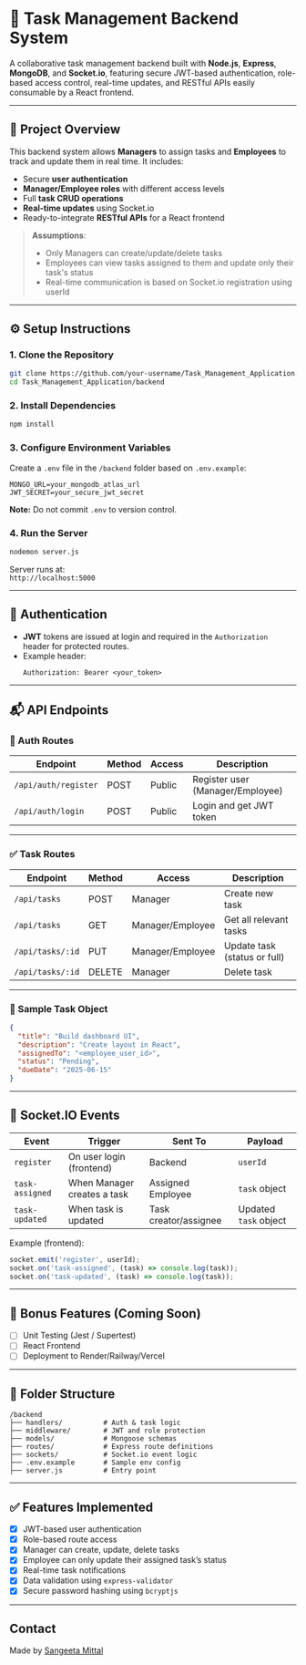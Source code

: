 
# 📌 Task Management Backend System

A collaborative task management backend built with **Node.js**, **Express**, **MongoDB**, and **Socket.io**, featuring secure JWT-based authentication, role-based access control, real-time updates, and RESTful APIs easily consumable by a React frontend.

---

## 📖 Project Overview

This backend system allows **Managers** to assign tasks and **Employees** to track and update them in real time. It includes:

- Secure **user authentication**
- **Manager/Employee roles** with different access levels
- Full **task CRUD operations**
- **Real-time updates** using Socket.io
- Ready-to-integrate **RESTful APIs** for a React frontend

> **Assumptions**:
> - Only Managers can create/update/delete tasks
> - Employees can view tasks assigned to them and update only their task's status
> - Real-time communication is based on Socket.io registration using userId

---

## ⚙️ Setup Instructions

### 1. Clone the Repository

```bash
git clone https://github.com/your-username/Task_Management_Application.git
cd Task_Management_Application/backend
```

### 2. Install Dependencies

```bash
npm install
```

### 3. Configure Environment Variables

Create a `.env` file in the `/backend` folder based on `.env.example`:

```env
MONGO_URL=your_mongodb_atlas_url
JWT_SECRET=your_secure_jwt_secret
```

**Note:** Do not commit `.env` to version control.

### 4. Run the Server

```bash
nodemon server.js
```

Server runs at:  
`http://localhost:5000`

---

## 🔐 Authentication

- **JWT** tokens are issued at login and required in the `Authorization` header for protected routes.
- Example header:
  ```
  Authorization: Bearer <your_token>
  ```

---

## 📬 API Endpoints

### 👥 Auth Routes

| Endpoint            | Method | Access   | Description             |
|---------------------|--------|----------|-------------------------|
| `/api/auth/register` | POST   | Public   | Register user (Manager/Employee) |
| `/api/auth/login`    | POST   | Public   | Login and get JWT token |

---

### ✅ Task Routes

| Endpoint           | Method | Access     | Description                     |
|--------------------|--------|------------|---------------------------------|
| `/api/tasks`       | POST   | Manager    | Create new task                |
| `/api/tasks`       | GET    | Manager/Employee | Get all relevant tasks         |
| `/api/tasks/:id`   | PUT    | Manager/Employee | Update task (status or full)   |
| `/api/tasks/:id`   | DELETE | Manager    | Delete task                    |

---

### 📝 Sample Task Object

```json
{
  "title": "Build dashboard UI",
  "description": "Create layout in React",
  "assignedTo": "<employee_user_id>",
  "status": "Pending",
  "dueDate": "2025-06-15"
}
```

---

## 🔔 Socket.IO Events

| Event           | Trigger                     | Sent To               | Payload                 |
|------------------|------------------------------|------------------------|--------------------------|
| `register`       | On user login (frontend)     | Backend                | `userId`                 |
| `task-assigned`  | When Manager creates a task  | Assigned Employee      | `task` object            |
| `task-updated`   | When task is updated         | Task creator/assignee  | Updated `task` object    |

Example (frontend):

```js
socket.emit('register', userId);
socket.on('task-assigned', (task) => console.log(task));
socket.on('task-updated', (task) => console.log(task));
```

---

## 🧪 Bonus Features (Coming Soon)

- [ ] Unit Testing (Jest / Supertest)
- [ ] React Frontend
- [ ] Deployment to Render/Railway/Vercel

---

## 📁 Folder Structure

```
/backend
├── handlers/          # Auth & task logic
├── middleware/        # JWT and role protection
├── models/            # Mongoose schemas
├── routes/            # Express route definitions
├── sockets/           # Socket.io event logic
├── .env.example       # Sample env config
├── server.js          # Entry point
```

---

## ✅ Features Implemented

- [x] JWT-based user authentication
- [x] Role-based route access
- [x] Manager can create, update, delete tasks
- [x] Employee can only update their assigned task’s status
- [x] Real-time task notifications
- [x] Data validation using `express-validator`
- [x] Secure password hashing using `bcryptjs`

---

## Contact

Made by [Sangeeta Mittal](https://github.com/sangeetamittal)
